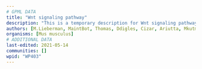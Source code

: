 ```yaml
---
# GPML DATA
title: "Wnt signaling pathway"
description: "This is a temporary description for Wnt signaling pathway"
authors: [M.Lieberman, MaintBot, Thomas, Ddigles, Cizar, Ariutta, Mkutmon, Eweitz]
organisms: [Mus musculus]
# ADDITIONAL DATA
last-edited: 2021-05-14
communities: []
wpid: "WP403"
---
```

